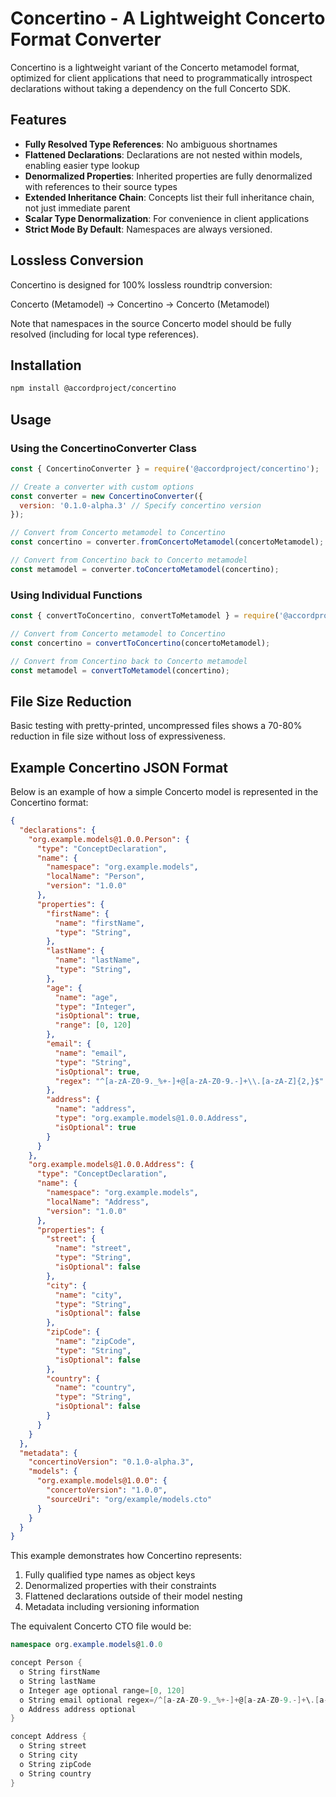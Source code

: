 # Concertino - A Lightweight Concerto Format Converter

Concertino is a lightweight variant of the Concerto metamodel format, optimized for client applications that need to programmatically introspect declarations without taking a dependency on the full Concerto SDK.

## Features

- **Fully Resolved Type References**: No ambiguous shortnames
- **Flattened Declarations**: Declarations are not nested within models, enabling easier type lookup
- **Denormalized Properties**: Inherited properties are fully denormalized with references to their source types
- **Extended Inheritance Chain**: Concepts list their full inheritance chain, not just immediate parent
- **Scalar Type Denormalization**: For convenience in client applications
- **Strict Mode By Default**: Namespaces are always versioned.

## Lossless Conversion

Concertino is designed for 100% lossless roundtrip conversion:

Concerto (Metamodel) → Concertino → Concerto (Metamodel)

Note that namespaces in the source Concerto model should be fully resolved (including for local type references).

## Installation

```bash
npm install @accordproject/concertino
```

## Usage

### Using the ConcertinoConverter Class

```javascript
const { ConcertinoConverter } = require('@accordproject/concertino');

// Create a converter with custom options
const converter = new ConcertinoConverter({
  version: '0.1.0-alpha.3' // Specify concertino version
});

// Convert from Concerto metamodel to Concertino
const concertino = converter.fromConcertoMetamodel(concertoMetamodel);

// Convert from Concertino back to Concerto metamodel
const metamodel = converter.toConcertoMetamodel(concertino);

```

### Using Individual Functions

```javascript
const { convertToConcertino, convertToMetamodel } = require('@accordproject/concertino');

// Convert from Concerto metamodel to Concertino
const concertino = convertToConcertino(concertoMetamodel);

// Convert from Concertino back to Concerto metamodel
const metamodel = convertToMetamodel(concertino);
```

## File Size Reduction

Basic testing with pretty-printed, uncompressed files shows a 70-80% reduction in file size without loss of expressiveness.

## Example Concertino JSON Format

Below is an example of how a simple Concerto model is represented in the Concertino format:

```json
{
  "declarations": {
    "org.example.models@1.0.0.Person": {
      "type": "ConceptDeclaration",
      "name": {
        "namespace": "org.example.models",
        "localName": "Person",
        "version": "1.0.0"
      },
      "properties": {
        "firstName": {
          "name": "firstName",
          "type": "String",
        },
        "lastName": {
          "name": "lastName",
          "type": "String",
        },
        "age": {
          "name": "age",
          "type": "Integer",
          "isOptional": true,
          "range": [0, 120]
        },
        "email": {
          "name": "email",
          "type": "String",
          "isOptional": true,
          "regex": "^[a-zA-Z0-9._%+-]+@[a-zA-Z0-9.-]+\\.[a-zA-Z]{2,}$"
        },
        "address": {
          "name": "address",
          "type": "org.example.models@1.0.0.Address",
          "isOptional": true
        }
      }
    },
    "org.example.models@1.0.0.Address": {
      "type": "ConceptDeclaration",
      "name": {
        "namespace": "org.example.models",
        "localName": "Address",
        "version": "1.0.0"
      },
      "properties": {
        "street": {
          "name": "street",
          "type": "String",
          "isOptional": false
        },
        "city": {
          "name": "city",
          "type": "String",
          "isOptional": false
        },
        "zipCode": {
          "name": "zipCode",
          "type": "String",
          "isOptional": false
        },
        "country": {
          "name": "country",
          "type": "String",
          "isOptional": false
        }
      }
    }
  },
  "metadata": {
    "concertinoVersion": "0.1.0-alpha.3",
    "models": {
      "org.example.models@1.0.0": {
        "concertoVersion": "1.0.0",
        "sourceUri": "org/example/models.cto"
      }
    }
  }
}
```

This example demonstrates how Concertino represents:

1. Fully qualified type names as object keys
2. Denormalized properties with their constraints
3. Flattened declarations outside of their model nesting
4. Metadata including versioning information

The equivalent Concerto CTO file would be:

```cs
namespace org.example.models@1.0.0

concept Person {
  o String firstName
  o String lastName
  o Integer age optional range=[0, 120]
  o String email optional regex=/^[a-zA-Z0-9._%+-]+@[a-zA-Z0-9.-]+\.[a-zA-Z]{2,}$/
  o Address address optional
}

concept Address {
  o String street
  o String city
  o String zipCode
  o String country
}
```
